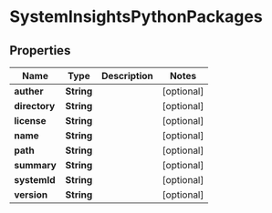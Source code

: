 # SystemInsightsPythonPackages

## Properties
Name | Type | Description | Notes
------------ | ------------- | ------------- | -------------
**auther** | **String** |  |  [optional]
**directory** | **String** |  |  [optional]
**license** | **String** |  |  [optional]
**name** | **String** |  |  [optional]
**path** | **String** |  |  [optional]
**summary** | **String** |  |  [optional]
**systemId** | **String** |  |  [optional]
**version** | **String** |  |  [optional]
